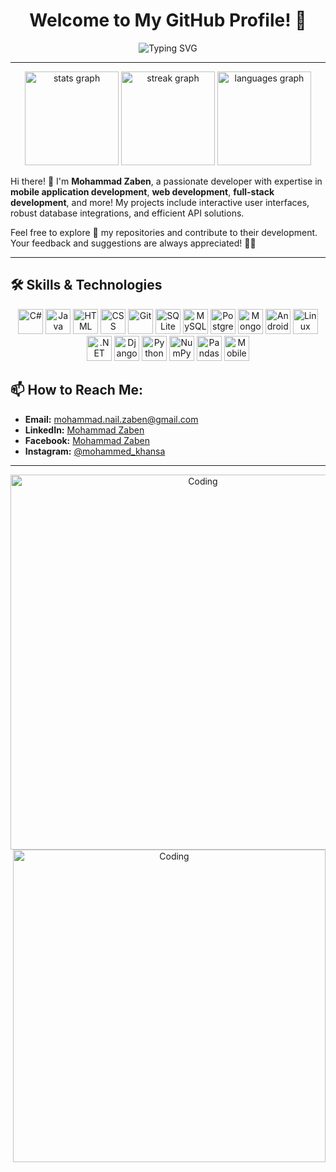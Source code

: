 <div align="center">
  <h1>Welcome to My GitHub Profile! 👋</h1>
  <img src="https://readme-typing-svg.herokuapp.com?font=Fira+Code&size=22&duration=4000&pause=500&color=F75C7E&width=435&lines=Full+Stack+Developer;Python+%7C+Django+%7C+Java+%7C+C%23;Mobile+App+Development+Enthusiast;Database+Integration+%7C+REST+APIs;Open+Source+Contributor" alt="Typing SVG" />
</div>

---
<div align="center">
  <img src="https://github-readme-stats.vercel.app/api?username=Mohammad-Zaben&hide_title=false&hide_rank=false&show_icons=true&include_all_commits=true&count_private=true&disable_animations=false&theme=tokyonight&locale=en&hide_border=false" height="150" alt="stats graph" />
  <img src="https://streak-stats.demolab.com?user=Mohammad-Zaben&locale=en&mode=daily&theme=tokyonight&hide_border=false&border_radius=5" height="150" alt="streak graph" />
  <img src="https://github-readme-stats.vercel.app/api/top-langs?username=Mohammad-Zaben&locale=en&hide_title=false&layout=compact&card_width=320&langs_count=5&theme=tokyonight&hide_border=false" height="150" alt="languages graph" />
</div>


Hi there! 👋 I'm **Mohammad Zaben**, a passionate developer with expertise in **mobile application development**, **web development**, **full-stack development**, and more! My projects include interactive user interfaces, robust database integrations, and efficient API solutions.  

Feel free to explore 🔭 my repositories and contribute to their development. Your feedback and suggestions are always appreciated! 🤝💬  

---

## 🛠️ Skills & Technologies

<div align="center">
  <img src="https://cdn.jsdelivr.net/gh/devicons/devicon/icons/csharp/csharp-original.svg" height="40" alt="C#" />
  <img src="https://cdn.jsdelivr.net/gh/devicons/devicon/icons/java/java-original.svg" height="40" alt="Java" />
  <img src="https://cdn.jsdelivr.net/gh/devicons/devicon/icons/html5/html5-original.svg" height="40" alt="HTML" />
  <img src="https://cdn.jsdelivr.net/gh/devicons/devicon/icons/css3/css3-original.svg" height="40" alt="CSS" />
  <img src="https://cdn.jsdelivr.net/gh/devicons/devicon/icons/git/git-original.svg" height="40" alt="Git" />
  <img src="https://cdn.jsdelivr.net/gh/devicons/devicon/icons/sqlite/sqlite-original.svg" height="40" alt="SQLite" />
  <img src="https://cdn.jsdelivr.net/gh/devicons/devicon/icons/mysql/mysql-original.svg" height="40" alt="MySQL" />
  <img src="https://cdn.jsdelivr.net/gh/devicons/devicon/icons/postgresql/postgresql-original.svg" height="40" alt="PostgreSQL" />
  <img src="https://cdn.jsdelivr.net/gh/devicons/devicon/icons/mongodb/mongodb-original.svg" height="40" alt="MongoDB" />
  <img src="https://cdn.jsdelivr.net/gh/devicons/devicon/icons/androidstudio/androidstudio-original.svg" height="40" alt="Android Studio" />
  <img src="https://cdn.jsdelivr.net/gh/devicons/devicon/icons/linux/linux-original.svg" height="40" alt="Linux" />
  <img src="https://cdn.jsdelivr.net/gh/devicons/devicon/icons/dotnetcore/dotnetcore-original.svg" height="40" alt=".NET" />
  <img src="https://cdn.jsdelivr.net/gh/devicons/devicon/icons/django/django-plain.svg" height="40" alt="Django" />
  <img src="https://cdn.jsdelivr.net/gh/devicons/devicon/icons/python/python-original.svg" height="40" alt="Python" />
  <img src="https://cdn.jsdelivr.net/gh/devicons/devicon/icons/numpy/numpy-original.svg" height="40" alt="NumPy" />
  <img src="https://cdn.jsdelivr.net/gh/devicons/devicon/icons/pandas/pandas-original.svg" height="40" alt="Pandas" />
  <img src="https://cdn.jsdelivr.net/gh/devicons/devicon/icons/android/android-original.svg" height="40" alt="Mobile Development" />

</div>


## 📫 How to Reach Me:

- **Email:** [mohammad.nail.zaben@gmail.com](mailto:mohammad.nail.zaben@gmail.com)  
- **LinkedIn:** [Mohammad Zaben](https://www.linkedin.com/in/mohammad-zaben-baa74a2a4)  
- **Facebook:** [Mohammad Zaben](https://www.facebook.com/profile.php?id=100009271628053)  
- **Instagram:** [@mohammed_khansa](https://www.instagram.com/mohammed_khansa)

---

<div align="center">
  <img align="right" alt="Coding" width="600" src="https://res.cloudinary.com/practicaldev/image/fetch/s--O3hycoaa--/c_limit%2Cf_auto%2Cfl_progressive%2Cq_66%2Cw_800/https://dev-to-uploads.s3.amazonaws.com/uploads/articles/j8wo9f1mou6g5469671h.gif">
</div>

---

<div align="center">
  <img align="right" alt="Coding" width="500" src="https://i.gifer.com/origin/24/2439879c1805a9adceb43ebe5cf215e1_w200.gif">
</div>

